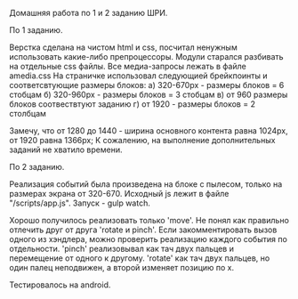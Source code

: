 Домашняя работа по 1 и 2 заданию ШРИ.

По 1 заданию.

Верстка сделана на чистом html и сss, посчитал ненужным использовать какие-либо препроцессоры.
Модули старался разбивать на отдельные css файлы. Все медиа-запросы лежать в файле amedia.css
На страничке использовал следующией брейкпоинты и соответсвтующие размеры блоков:
a) 320-670px - размеры блоков = 6 стобцам
б) 320-960px - размеры блоков = 3 стобцам
в) от 960 размеры блоков соотвествтуют заданию
г) от 1920 - размеры блоков = 2 столбцам

Замечу, что от 1280 до 1440 - ширина основного контента равна 1024px, от 1920 равна 1366px;
К сожалению, на выполнение дополнительных заданий не хватило времени.

По 2 заданию.

Реализация событий была произведена на блоке с пылесом, только на размерах экрана от 320-670.
Исходный js лежит в файле "/scripts/app.js". Запуск - gulp watch.

Хорошо получилось реализовать только 'move'. Не понял как правильно отлечить друг от друга 'rotate и pinch'. Если закомментировать вызов одного из хэндлера, можно проверить реализацию каждого события по отдельности.
'pinch' реализовывал как тач двух пальцев и перемещение от одного к другому.
'rotate' как тач двух пальцев, но один палец неподвижен, а второй изменяет позицию по x.

Тестировалось на android.
